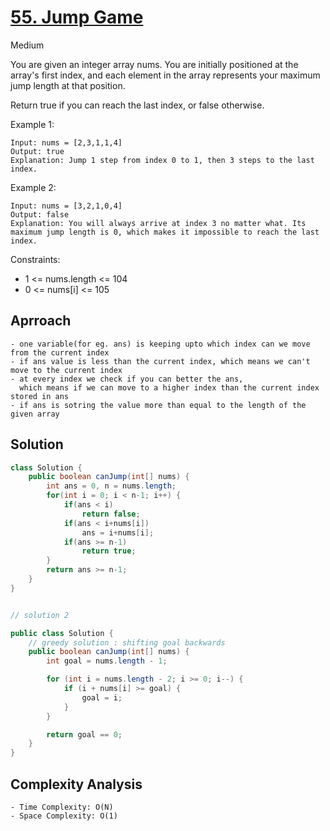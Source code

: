 # [55. Jump Game](https://leetcode.com/problems/jump-game/)
Medium

You are given an integer array nums. You are initially positioned at the array's first index, and each element in the array represents your maximum jump length at that position.

Return true if you can reach the last index, or false otherwise.

 

Example 1:
```
Input: nums = [2,3,1,1,4]
Output: true
Explanation: Jump 1 step from index 0 to 1, then 3 steps to the last index.
```
Example 2:
```
Input: nums = [3,2,1,0,4]
Output: false
Explanation: You will always arrive at index 3 no matter what. Its maximum jump length is 0, which makes it impossible to reach the last index.
 ```

Constraints:

- 1 <= nums.length <= 104
- 0 <= nums[i] <= 105

## Aprroach
```
- one variable(for eg. ans) is keeping upto which index can we move from the current index
- if ans value is less than the current index, which means we can't move to the current index
- at every index we check if you can better the ans, 
  which means if we can move to a higher index than the current index stored in ans
- if ans is sotring the value more than equal to the length of the given array
```
## Solution
```java
class Solution {
    public boolean canJump(int[] nums) {
        int ans = 0, n = nums.length;
        for(int i = 0; i < n-1; i++) {
            if(ans < i)
                return false;
            if(ans < i+nums[i])
                ans = i+nums[i];
            if(ans >= n-1)
                return true;
        }
        return ans >= n-1;
    }
}


// solution 2

public class Solution {
    // greedy solution : shifting goal backwards
    public boolean canJump(int[] nums) {
        int goal = nums.length - 1;

        for (int i = nums.length - 2; i >= 0; i--) {
            if (i + nums[i] >= goal) {
                goal = i;
            }
        }

        return goal == 0;
    }
}

```
## Complexity Analysis
```
- Time Complexity: O(N)
- Space Complexity: O(1)
```
